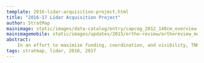 ```yaml
---
template: 2016-lidar-acquisition-project.html
title: "2016-17 Lidar Acquisition Project"
author: StratMap
mainimage: static/images/data-catalog/entry/capcog_2012_140cm_overview.jpg
mainimagemobile: static/images/updates/2015/ortho-review/orthoreview_mobile.jpg
abstract:
    In an effort to maximize funding, coordination, and visibility, TNRIS is pleased to announce the 2016-2017 Lidar acquisition status project.
tags: stratmap, lidar, 2016, 2017
---
```

